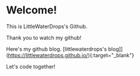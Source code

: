 # Welcome!

This is LittleWaterDrops's Github.

Thank you to watch my github!

Here's my github blog. [littlewaterdrops's blog]](https://littlewaterdrops.github.io/){:target="_blank"}

Let's code together!